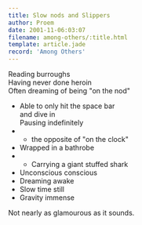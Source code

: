```yaml
---
title: Slow nods and Slippers
author: Proem
date: 2001-11-06:03:07
filename: among-others/:title.html
template: article.jade
record: 'Among Others'
---	
```

Reading burroughs  
Having never done heroin  
Often dreaming of being "on the nod"  
- Able to only hit the space bar  
and dive in  
Pausing indefinitely  
- - the opposite of "on the clock"  
- Wrapped in a bathrobe  
- - Carrying a giant stuffed shark  
- Unconscious conscious   
- Dreaming awake  
- Slow time still  
- Gravity immense  

Not nearly as glamourous as it sounds.